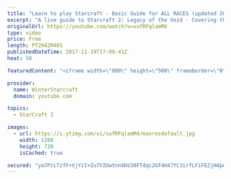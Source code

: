 ```yaml
---
title: "Learn to play Starcraft - Basic Guide for ALL RACES (updated 2017)"
excerpt: "A live guide to Starcraft 2: Legacy of the Void - Covering the basics and build orders for all of the races, and covering the important decisions to be made early in the game.  Not a step by step guide but a demonstration once you have the very basics of the units and races!"
originalUrl: https://youtube.com/watch?v=xufRFqlamM4
type: video
price: Free
length: PT2H42M46S
publishedDateTime: 2017-11-19T17:09:41Z
heat: 50

featuredContent: "<iframe width=\"800\" height=\"500\" frameborder=\"0\" src=\"https://www.youtube.com/embed/xufRFqlamM4\" allow=\"accelerometer; autoplay; encrypted-media; gyroscope; picture-in-picture\" allowfullscreen></iframe>"

provider:
  name: WinterStarcraft
  domain: youtube.com

topics:
  - StarCraft 2

images:
  - url: https://i.ytimg.com/vi/xufRFqlamM4/maxresdefault.jpg
    width: 1280
    height: 720
    isCached: true

secured: "ya7PcLTzfF+VjYzI+Zu7VZUwtnnXHs50FTdqc2Gf4H47YC3irfLFiFEZjH4pAYbnmmBIFCR2BT4xwliKQmB3u7osklXRIcx+035snTeRo8OmN2cH7/Sf3k9YkGZK5cNc6IHRParaLdNVKFGcNu0zN+KIgHXGPsWFWcIZn7bd/9sz/lphgU8ZSM7mljC+Az0bPQqRixIiLIt4z5rJet9IxkNkQyDdwsfxj71HAG9iEeO+/xxN9F16rgh57Qt0SkIXRMn7zoSzATjjo9qVPvp0Tiad/arwWxMfNTI6NX39B+cu7bhcp25RzrXWV1V3txXFKeFtwBx6El3IqEOmM9yED37pi3ZONx/1xzVhfPsRprmhnyuARgn7Ml+bUUpfSDMtxoky7KYqwKMpOmzp01SZ0ITobF09TJwiu36nSZDC9MB+Ahw4Dq/duRnEuZxwCMOu;jqtJpAdYEpxAJa1qrsPi/w=="
---
```


